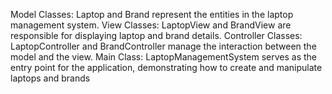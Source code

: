 Model Classes: Laptop and Brand represent the entities in the laptop management system.
View Classes: LaptopView and BrandView are responsible for displaying laptop and brand details.
Controller Classes: LaptopController and BrandController manage the interaction between the model and the view.
Main Class: LaptopManagementSystem serves as the entry point for the application, demonstrating how to create and manipulate laptops and brands
